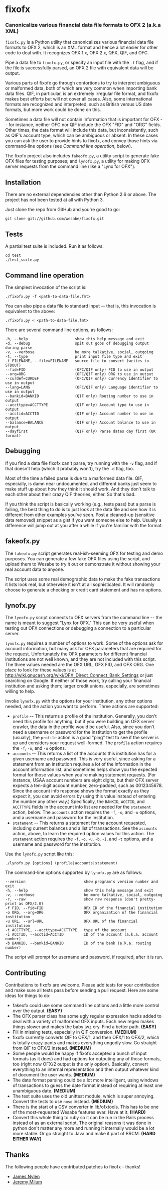 # fixofx #
### Canonicalize various financial data file formats to OFX 2 (a.k.a XML) ###

`fixofx.py` is a Python utility that canonicalizes various financial data file
formats to OFX 2, which is an XML format and hence a lot easier for other code
to deal with. It recognizes OFX 1.x, OFX 2.x, QFX, QIF, and OFC.

Pipe a data file to `fixofx.py`, or specify an input file with the `-f` flag, and
if the file is successfully parsed, an OFX 2 file with equivalent data will
be output.

Various parts of fixofx go through contortions to try to interpret ambiguous
or malformed data, both of which are very common when importing bank data
files. QIF, in particular, is an extremely irregular file format, and fixofx
makes best efforts but will not cover all cases. Also, some international
formats are recognized and interpreted, such as British versus US date
formats, but more work could be done on this.

Sometimes a data file will not contain information that is important for OFX --
for instance, neither OFC nor QIF include the OFX "FID" and "ORG" fields. Other times,
the data format will include this data, but inconsistently, such as QIF's account
type, which can be ambiguous or absent. In these cases you can ask the user to 
provide hints to fixofx, and convey those hints via command-line options (see 
_Command line operation_, below).

The fixofx project also includes `fakeofx.py`, a utility script to generate fake
OFX files for testing purposes; and `lynofx.py`, a utility for making OFX server
requests from the command line (like a "Lynx for OFX").

## Installation ##

There are no external dependencies other than Python 2.6 or above. The project
has not been tested at all with Python 3.

Just clone the repo from GitHub and you're good to go:

    git clone git://github.com/wesabe/fixofx.git

## Tests ##

A partial test suite is included. Run it as follows:
    
    cd test
    ./test_suite.py

## Command line operation ##

The simplest invocation of the script is:

    ./fixofx.py -f <path-to-data-file.fmt>
    
You can also pipe a data file to standard input -- that is, this invocation
is equivalent to the above:

    ./fixofx.py < <path-to-data-file.fmt>

There are several command line options, as follows:

    -h, --help                     show this help message and exit
    -d, --debug                    spit out gobs of debugging output during parse
    -v, --verbose                  be more talkative, social, outgoing
    -t, --type                     print input file type and exit
    -f FILENAME, --file=FILENAME   source file to convert (writes to STDOUT)
    --fid=FID                      (OFC/QIF only) FID to use in output
    --org=ORG                      (OFC/QIF only) ORG to use in output
    --curdef=CURDEF                (OFC/QIF only) Currency identifier to use in output
    --lang=LANG                    (OFC/QIF only) Language identifier to use in output
    --bankid=BANKID                (QIF only) Routing number to use in output
    --accttype=ACCTTYPE            (QIF only) Account type to use in output
    --acctid=ACCTID                (QIF only) Account number to use in output
    --balance=BALANCE              (QIF only) Account balance to use in output
    --dayfirst                     (QIF only) Parse dates day first (UK format)

## Debugging ##

If you find a data file fixofx can't parse, try running with the `-v` flag,
and if that doesn't help (which it probably won't), try the `-d` flag, too.

Most of the time a failed parse is due to a malformed data file. QIF,
especially, is damn near undocumented, and different banks just seem to make
stuff up about how they think it should work. And they don't talk to each
other about their crazy QIF theories, either. So that's bad.

If you think the script is basically working (e.g., tests pass) but a parse is
failing, the best thing to do is to just look at the data file and see how it
is different from other examples you've seen. Post a cleaned-up (sensitive
data removed) snippet as a gist if you want someone else to help. Usually a
difference will jump out at you after a while if you're familiar with the
format.

## fakeofx.py ##

The `fakeofx.py` script generates real-ish-seeming OFX for testing and demo
purposes. You can generate a few fake OFX files using the script, and upload
them to Wesabe to try it out or demonstrate it without showing your real
account data to anyone.

The script uses some real demographic data to make the fake transactions it
lists look real, but otherwise it isn't at all sophisticated. It will randomly
choose to generate a checking or credit card statement and has no options.

## lynofx.py ##

The `lynofx.py` script connects to OFX servers from the command line -- the
name is meant to suggest "Lynx for OFX."  This can be very useful when testing
out OFX connections or debugging a connection to a particular server.

`lynofx.py` requires a number of options to work.  Some of the options ask for
account information, but many ask for OFX parameters that are required for the
request.  Unfortunately the OFX parameters for different financial institutions
are not well known, and they are not included with this script.  The three values
needed are the OFX URL, OFX FID, and OFX ORG.  One place to look for these values
is at http://wiki.gnucash.org/wiki/OFX_Direct_Connect_Bank_Settings or just 
searching on Google.  If neither of those work, try calling your financial 
institution and asking them; larger credit unions, especially, are sometimes 
willing to help.

Invoke `lynofx.py` with the options for your institution, any other options
needed, and the action you want to perform.  Three actions are supported:

* `profile` -- This returns a profile of the institution.  Generally, you don't
  need this profile for anything, but if you were building an OFX server
  crawler, the data in the profile would be useful.  Also, since you don't
  need a username or password for the institution to get the profile (usually),
  the `profile` action is a good "ping" test to see if the server is up and
  considers your request well-formed. The `profile` action requires the `-f`, 
  `-o`, and `-u` options.
* `accounts` -- This returns a list of the accounts this institution has for 
  a given username and password.  This is very useful, since asking for a
  statement from an institution requires a lot of the information in the account
  information list, and sometimes helps show you the expected format for those
  values when you're making statement requests.  (For instance, USAA account
  numbers are eight digits, but their OFX server expects a ten-digit account
  number, zero-padded, such as 0012345678.  Since the account info response 
  shows the format exactly as they expect it, you can avoid errors by using this
  value instead of entering the number any other way.)  Specifically, the `BANKID`, 
  `ACCTID`, and `ACCTTYPE` fields in the account info list are needed for the
  `statement` action, below.  The `accounts` action requires the `-f`, `-o`, and 
  `-u` options, and a username and password for the institution.
* `statement` -- This returns a statement for the account requested, including
  current balances and a list of transactions.  See the `accounts` action, above,
  to learn the required option values for this action.  The `statement` action 
  requires the `-f`, `-o`, `-u`, `-b`, `-i`, and `-t` options, and a username 
  and password for the institution.

Use the `lynofx.py` script like this:

    ./lynofx.py [options] (profile|accounts|statement)

The command-line options supported by `lynofx.py` are as follows:

    --version                          show program's version number and exit
    -h, --help                         show this help message and exit
    -v, --verbose                      be more talkative, social, outgoing
    -r, --raw                          show raw response (don't pretty-print as OFX/2.0)
    -f FID, --fid=FID                  OFX ID of the financial institution
    -o ORG, --org=ORG                  OFX organization of the financial institution
    -u URL, --url=URL                  OFX URL of the financial institution
    -t ACCTTYPE, --accttype=ACCTTYPE   type of the account
    -i ACCTID, --acctid=ACCTID         ID of the account (a.k.a. account number)
    -b BANKID, --bankid=BANKID         ID of the bank (a.k.a. routing number)

The script will prompt for username and password, if required, after it is run.

## Contributing ##

Contributions to fixofx are welcome. Please add tests for your contribution
and make sure all tests pass before sending a pull request. Here are some
ideas for things to do:

* fakeofx could use some command line options and a little more control over
  the output. **(EASY)**
* The OFX parser class has some ugly regular expression hacks added to deal
  with a variety of malformed OFX inputs. Each new regex makes things slower
  and makes the baby jwz cry. Find a better path. **(EASY)**
* Fill in missing tests, especially in QIF conversion. **(MEDIUM)**
* fixofx currently converts QIF to OFX/1, and then OFX/1 to OFX/2, which is
  totally crazy-pants and makes everything ungodly slow. Go straight from QIF
  to OFX/2 instead. **(MEDIUM)**
* Some people would be happy if fixofx accepted a bunch of input formats (as
  it does) and had options for outputing any of those formats, too (right now
  OFX/2 output is the only option). Basically, convert everything to an
  internal representation and then output whatever kind of document the user
  wants. **(MEDIUM)**
* The date format parsing could be a lot more intelligent, using windows of
  transactions to guess the date format instead of requiring at least one
  unambiguous date. **(MEDIUM)**
* The test suite uses the old unittest module, which is super annoying.
  Convert the tests to use `nose` instead. **(MEDIUM)**
* There is the start of a CSV converter in lib/ofxtools. This has to be one of
  the most-requested Wesabe features evar. Have at it. **(HARD)**
* Convert this whole thing to ruby so it can be run in the Rails process
  instead of as an external script. The original reasons it was done in python
  don't matter any more and running it internally would be a lot more stable.
  Or go straight to Java and make it part of BRCM. **(HARD EITHER WAY)**

## Thanks ##

The following people have contributed patches to fixofx - thanks!

* [James Nylen](http://github.com/nylen)
* [Jeremy Milum](http://github.com/jmilum)
